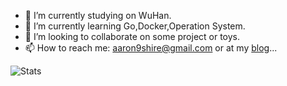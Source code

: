 - 📖 I’m currently studying on WuHan.
- 🌱 I’m currently learning Go,Docker,Operation System.
- 👯 I’m looking to collaborate on some project or toys.
- 📫 How to reach me: aaron9shire@gmail.com or at my [blog](https://max-cheng.github.io)...

![Stats](https://github-readme-stats.vercel.app/api?username=max-cheng)
